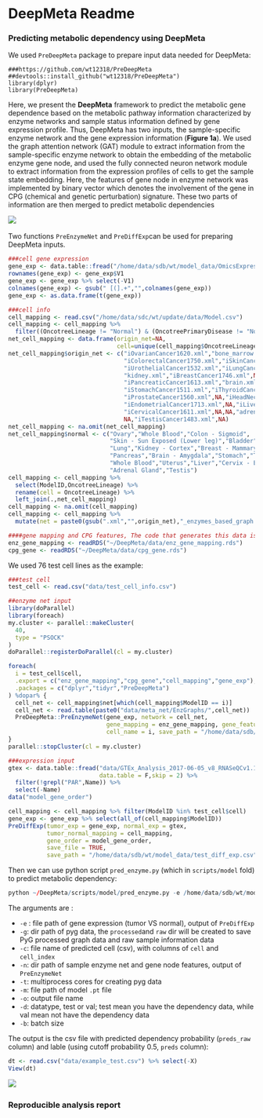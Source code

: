 # DeepMeta Readme

### Predicting metabolic dependency using DeepMeta

We used `PreDeepMeta`​ package to prepare input data needed for DeepMeta:

```shell
###https://github.com/wt12318/PreDeepMeta
##devtools::install_github("wt12318/PreDeepMeta")
library(dplyr)
library(PreDeepMeta)
```

Here, we present the **DeepMeta** framework to predict the metabolic gene dependence based on the metabolic pathway information characterized by enzyme networks and sample status information defined by gene expression profile. Thus, DeepMeta has two inputs, the sample-specific enzyme network and the gene expression information (**Figure 1a**). We used the graph attention network (GAT) module to extract information from the sample-specific enzyme network to obtain the embedding of the metabolic enzyme gene node, and used the fully connected neuron network module to extract information from the expression profiles of cells to get the sample state embedding. Here, the features of gene node in enzyme network was implemented by binary vector which denotes the involvement of the gene in CPG (chemical and genetic perturbation) signature. These two parts of information are then merged to predict metabolic dependencies

![](https://picgo-wutao.oss-cn-shanghai.aliyuncs.com/image-20240118105406-fuurffy.png)​

Two functions `PreEnzymeNet`​ and `PreDiffExp`​ can be used for preparing DeepMeta inputs.

```R
###cell gene expression
gene_exp <- data.table::fread("/home/data/sdb/wt/model_data/OmicsExpressionProteinCodingGenesTPMLogp1.csv",data.table = F)
rownames(gene_exp) <- gene_exp$V1
gene_exp <- gene_exp %>% select(-V1)
colnames(gene_exp) <- gsub(" [(].+","",colnames(gene_exp))
gene_exp <- as.data.frame(t(gene_exp))

###cell info 
cell_mapping <- read.csv("/home/data/sdc/wt/update/data/Model.csv")
cell_mapping <- cell_mapping %>%
  filter((OncotreeLineage != "Normal") & (OncotreePrimaryDisease != "Non-Cancerous"))
net_cell_mapping <- data.frame(origin_net=NA,
                               cell=unique(cell_mapping$OncotreeLineage))
net_cell_mapping$origin_net <- c("iOvarianCancer1620.xml","bone_marrow.xml",
                                 "iColorectalCancer1750.xml","iSkinCancer1386.xml",
                                 "iUrothelialCancer1532.xml","iLungCancer1490.xml",
                                 "kidney.xml","iBreastCancer1746.xml",NA,
                                 "iPancreaticCancer1613.xml","brain.xml",NA,NA,
                                 "iStomachCancer1511.xml","iThyroidCancer1710.xml",NA,NA,
                                 "iProstateCancer1560.xml",NA,"iHeadNeckCancer1628.xml",
                                 "iEndometrialCancer1713.xml",NA,"iLiverCancer1788.xml",
                                 "iCervicalCancer1611.xml",NA,NA,"adrenal_gland.xml",
                                 NA,"iTestisCancer1483.xml",NA)
net_cell_mapping <- na.omit(net_cell_mapping)
net_cell_mapping$normal <- c("Ovary","Whole Blood","Colon - Sigmoid",
                             "Skin - Sun Exposed (Lower leg)","Bladder",
                             "Lung","Kidney - Cortex","Breast - Mammary Tissue",
                             "Pancreas","Brain - Amygdala","Stomach","Thyroid","Prostate",
                             "Whole Blood","Uterus","Liver","Cervix - Endocervix",
                             "Adrenal Gland","Testis")
cell_mapping <- cell_mapping %>%
  select(ModelID,OncotreeLineage) %>%
  rename(cell = OncotreeLineage) %>%
  left_join(.,net_cell_mapping)
cell_mapping <- na.omit(cell_mapping)
cell_mapping <- cell_mapping %>%
  mutate(net = paste0(gsub(".xml","",origin_net),"_enzymes_based_graph.tsv"))

####gene mapping and CPG features, The code that generates this data is in `scripts/help_data.R`
enz_gene_mapping <- readRDS("~/DeepMeta/data/enz_gene_mapping.rds")
cpg_gene <- readRDS("~/DeepMeta/data/cpg_gene.rds")
```

We used 76 test cell lines as the example:

```R
###test cell 
test_cell <- read.csv("data/test_cell_info.csv")

##enzyme net input
library(doParallel)
library(foreach)
my.cluster <- parallel::makeCluster(
  40, 
  type = "PSOCK"
)
doParallel::registerDoParallel(cl = my.cluster)

foreach(
  i = test_cell$cell,
  .export = c("enz_gene_mapping","cpg_gene","cell_mapping","gene_exp"),
  .packages = c("dplyr","tidyr","PreDeepMeta")
) %dopar% {
  cell_net <- cell_mapping$net[which(cell_mapping$ModelID == i)]
  cell_net <- read.table(paste0("data/meta_net/EnzGraphs/",cell_net))
  PreDeepMeta::PreEnzymeNet(gene_exp, network = cell_net,
                            gene_mapping = enz_gene_mapping, gene_feature = cpg_gene,
                            cell_name = i, save_path = "/home/data/sdb/wt/model_data/enzyme_net_test/")
}
parallel::stopCluster(cl = my.cluster)

###expression input
gtex <- data.table::fread("data/GTEx_Analysis_2017-06-05_v8_RNASeQCv1.1.9_gene_median_tpm.gct",
                          data.table = F,skip = 2) %>% 
  filter(!grepl("PAR",Name)) %>% 
  select(-Name)
data("model_gene_order")

cell_mapping <- cell_mapping %>% filter(ModelID %in% test_cell$cell)
gene_exp <- gene_exp %>% select(all_of(cell_mapping$ModelID))
PreDiffExp(tumor_exp = gene_exp, normal_exp = gtex,
           tumor_normal_mapping = cell_mapping,
           gene_order = model_gene_order,
           save_file = TRUE, 
           save_path = "/home/data/sdb/wt/model_data/test_diff_exp.csv")

```

Then we can use python script `pred_enzyme.py`​ (which in `scripts/model`​ fold) to predict metabolic dependency:

```R
python ~/DeepMeta/scripts/model/pred_enzyme.py -e /home/data/sdb/wt/model_data/test_diff_exp.csv -g /home/data/sdb/wt/model_data/tmp/example_test/ -c /home/wt/DeepMeta/data/test_cell_info.csv -n /home/data/sdb/wt/model_data/enzyme_net_test/ -t 30 -m /home/data/sdc/wt/model_data/new_model/enzyme_model_filterV2.pt -o /home/wt/DeepMeta/data/example_test.csv -d val -b 1
```

The arguments are :

* `-e`​ : file path of gene expression (tumor VS normal), output of `PreDiffExp`​
* `-g`: dir path of pyg data, the `processed`​ and `raw`​ dir will be created to save PyG processed graph data and raw sample information data
* `-c`: file name of predicted cell (csv), with columns of `cell`​ and `cell_index`​
* `-n`: dir path of sample enzyme net and gene node features, output of `PreEnzymeNet`​
* `-t`: multiprocess cores for creating pyg data
* `-m`: file path of model `.pt`​ file
* `-o`: output file name
* `-d`: datatype, test or val; test mean you have the dependency data, while val mean not have the dependency data
* `-b`: batch size

The output is the csv file with predicted dependency probability (`preds_raw`​ column) and lable (using cutoff probability 0.5, `preds`​ column):

```R
dt <- read.csv("data/example_test.csv") %>% select(-X)
View(dt)
```

![](https://picgo-wutao.oss-cn-shanghai.aliyuncs.com/image-20240118111542-urhi2ix.png)​

### Reproducible analysis report

‍